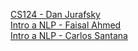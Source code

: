 [CS124 - Dan Jurafsky](https://www.youtube.com/@fromlanguagestoinformation4012) <br>
[Intro a NLP - Faisal Ahmed](https://www.youtube.com/watch?v=9HFM7fs8B70&list=PLmwxhqQvdm3KKIl4pWKrTjsW4X-9OrXaK) <br>
[Intro a NLP - Carlos Santana](https://www.youtube.com/watch?v=Tg1MjMIVArc&list=PL-Ogd76BhmcAQXovVph6ZBjObrdxxxeCu) <br>
